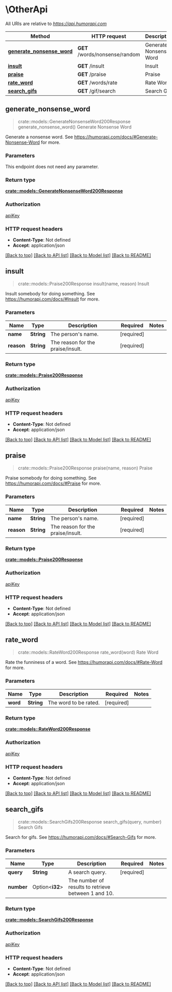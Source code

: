 # \OtherApi

All URIs are relative to *https://api.humorapi.com*

Method | HTTP request | Description
------------- | ------------- | -------------
[**generate_nonsense_word**](OtherApi.md#generate_nonsense_word) | **GET** /words/nonsense/random | Generate Nonsense Word
[**insult**](OtherApi.md#insult) | **GET** /insult | Insult
[**praise**](OtherApi.md#praise) | **GET** /praise | Praise
[**rate_word**](OtherApi.md#rate_word) | **GET** /words/rate | Rate Word
[**search_gifs**](OtherApi.md#search_gifs) | **GET** /gif/search | Search Gifs



## generate_nonsense_word

> crate::models::GenerateNonsenseWord200Response generate_nonsense_word()
Generate Nonsense Word

Generate a nonsense word. See https://humorapi.com/docs/#Generate-Nonsense-Word for more.

### Parameters

This endpoint does not need any parameter.

### Return type

[**crate::models::GenerateNonsenseWord200Response**](generate_nonsense_word_200_response.md)

### Authorization

[apiKey](../README.md#apiKey)

### HTTP request headers

- **Content-Type**: Not defined
- **Accept**: application/json

[[Back to top]](#) [[Back to API list]](../README.md#documentation-for-api-endpoints) [[Back to Model list]](../README.md#documentation-for-models) [[Back to README]](../README.md)


## insult

> crate::models::Praise200Response insult(name, reason)
Insult

Insult somebody for doing something. See https://humorapi.com/docs/#Insult for more.

### Parameters


Name | Type | Description  | Required | Notes
------------- | ------------- | ------------- | ------------- | -------------
**name** | **String** | The person's name. | [required] |
**reason** | **String** | The reason for the praise/insult. | [required] |

### Return type

[**crate::models::Praise200Response**](praise_200_response.md)

### Authorization

[apiKey](../README.md#apiKey)

### HTTP request headers

- **Content-Type**: Not defined
- **Accept**: application/json

[[Back to top]](#) [[Back to API list]](../README.md#documentation-for-api-endpoints) [[Back to Model list]](../README.md#documentation-for-models) [[Back to README]](../README.md)


## praise

> crate::models::Praise200Response praise(name, reason)
Praise

Praise somebody for doing something. See https://humorapi.com/docs/#Praise for more.

### Parameters


Name | Type | Description  | Required | Notes
------------- | ------------- | ------------- | ------------- | -------------
**name** | **String** | The person's name. | [required] |
**reason** | **String** | The reason for the praise/insult. | [required] |

### Return type

[**crate::models::Praise200Response**](praise_200_response.md)

### Authorization

[apiKey](../README.md#apiKey)

### HTTP request headers

- **Content-Type**: Not defined
- **Accept**: application/json

[[Back to top]](#) [[Back to API list]](../README.md#documentation-for-api-endpoints) [[Back to Model list]](../README.md#documentation-for-models) [[Back to README]](../README.md)


## rate_word

> crate::models::RateWord200Response rate_word(word)
Rate Word

Rate the funniness of a word. See https://humorapi.com/docs/#Rate-Word for more.

### Parameters


Name | Type | Description  | Required | Notes
------------- | ------------- | ------------- | ------------- | -------------
**word** | **String** | The word to be rated. | [required] |

### Return type

[**crate::models::RateWord200Response**](rate_word_200_response.md)

### Authorization

[apiKey](../README.md#apiKey)

### HTTP request headers

- **Content-Type**: Not defined
- **Accept**: application/json

[[Back to top]](#) [[Back to API list]](../README.md#documentation-for-api-endpoints) [[Back to Model list]](../README.md#documentation-for-models) [[Back to README]](../README.md)


## search_gifs

> crate::models::SearchGifs200Response search_gifs(query, number)
Search Gifs

Search for gifs. See https://humorapi.com/docs/#Search-Gifs for more.

### Parameters


Name | Type | Description  | Required | Notes
------------- | ------------- | ------------- | ------------- | -------------
**query** | **String** | A search query. | [required] |
**number** | Option<**i32**> | The number of results to retrieve between 1 and 10. |  |

### Return type

[**crate::models::SearchGifs200Response**](search_gifs_200_response.md)

### Authorization

[apiKey](../README.md#apiKey)

### HTTP request headers

- **Content-Type**: Not defined
- **Accept**: application/json

[[Back to top]](#) [[Back to API list]](../README.md#documentation-for-api-endpoints) [[Back to Model list]](../README.md#documentation-for-models) [[Back to README]](../README.md)

